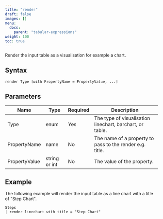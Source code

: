 ```yaml
---
title: "render"
draft: false
images: []
menu:
  docs:
    parent: "tabular-expressions"
weight: 100
toc: true
---
```


Render the input table as a visualisation for example a chart.

## Syntax

```
render Type [with PropertyName = PropertyValue, ...]
```

## Parameters

| Name | Type | Required | Description |
| --- | --- | --- | --- |
| Type | enum | Yes | The type of visualisation linechart, barchart, or table. |
| PropertyName | name | No | The name of a property to pass to the render e.g. title. |
| PropertyValue | string or int | No | The value of the property. |

## Example

The following example will render the input table as a line chart with a title of "Step Chart".

```
Steps
| render linechart with title = "Step Chart"
```
